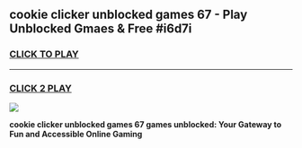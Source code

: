 
## cookie clicker unblocked games 67 - Play Unblocked Gmaes & Free #i6d7i
<h3>
<a href="https://news.freeplayer.one?title=cookie_clicker_unblocked_games_67&ref=24F">CLICK TO PLAY</a></h3>
<hr>

<h3>
<a href="https://news.freeplayer.one?title=cookie_clicker_unblocked_games_67&ref=24F">CLICK 2 PLAY</a>
  
</h3>

<a href="https://news.freeplayer.one?title=cookie_clicker_unblocked_games_67&ref=24F/"><img src="https://clearcache.store/games.png"></a>


**cookie clicker unblocked games 67 games unblocked: Your Gateway to Fun and Accessible Online Gaming**
